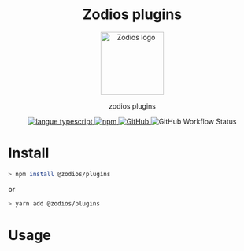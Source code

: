  <h1 align="center">Zodios plugins</h1>
 <p align="center">
   <a href="https://github.com/ecyrbe/zodios-plugins">
     <img align="center" src="https://raw.githubusercontent.com/ecyrbe/zodios-react/main/docs/logo.svg" width="128px" alt="Zodios logo">
   </a>
 </p>
 
 <p align="center">
    zodios plugins
 </p>
 
 <p align="center">
   <a href="https://www.npmjs.com/package/@zodios/plugins">
   <img src="https://img.shields.io/npm/v/@zodios/plugins.svg" alt="langue typescript">
   </a>
   <a href="https://www.npmjs.com/package/@zodios/plugins">
   <img alt="npm" src="https://img.shields.io/npm/dw/@zodios/plugins">
   </a>
   <a href="https://github.com/ecyrbe/zodios-plugins/blob/main/LICENSE">
    <img alt="GitHub" src="https://img.shields.io/github/license/ecyrbe/zodios-plugins">   
   </a>
   <img alt="GitHub Workflow Status" src="https://img.shields.io/github/workflow/status/ecyrbe/zodios-plugins/CI">
 </p>

# Install

```bash
> npm install @zodios/plugins
```

or

```bash
> yarn add @zodios/plugins
```

# Usage
